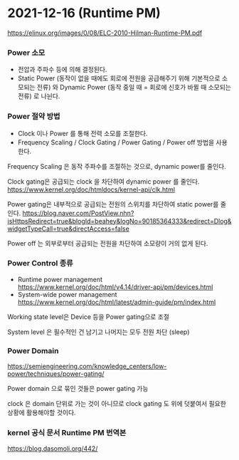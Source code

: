 # 2021-12-16 (Runtime PM)

https://elinux.org/images/0/08/ELC-2010-Hilman-Runtime-PM.pdf



### Power 소모

- 전압과 주파수 등에 의해 결정된다.
- Static Power (동작이 없을 때에도 회로에 전원을 공급해주기 위해 기본적으로 소모되는 전류) 와 Dynamic Power (동작 중일 때 = 회로에 신호가 바뀔 때 소모되는 전류) 로 나뉜다.

### Power 절약 방법

- Clock 이나 Power 를 통해 전력 소모를 조절한다.
- Frequency Scaling / Clock Gating / Power Gating / Power off 방법을 사용한다.

Frequency Scaling 은 동작 주파수를 조절하는 것으로, dynamic power를 줄인다.

Clock gating은 공급되는 clock 을 차단하여 dynamic power 를 줄인다. https://www.kernel.org/doc/htmldocs/kernel-api/clk.html

Power gating은 내부적으로 공급되는 전원의 스위치를 차단하여 static power를 줄인다. https://blog.naver.com/PostView.nhn?isHttpsRedirect=true&blogId=beahey&logNo=90185364333&redirect=Dlog&widgetTypeCall=true&directAccess=false

Power off 는 외부로부터 공급되는 전원을 차단하여 소모량이 거의 없게 된다.

### Power Control 종류

- Runtime power management https://www.kernel.org/doc/html/v4.14/driver-api/pm/devices.html
- System-wide power management https://www.kernel.org/doc/html/latest/admin-guide/pm/index.html

Working state level은 Device 등을 Power gating으로 조절

System level 은 필수적인 건 남기고 나머지는 모두 전원 차단 (sleep)

### Power Domain

https://semiengineering.com/knowledge_centers/low-power/techniques/power-gating/

Power domain 으로 묶인 것들은 power gating 가능

clock 은 domain 단위로 가는 것이 아니므로 clock gating 도 위에 덧붙여서 필요한 상황에 활용해야할 것이다.



### kernel 공식 문서 Runtime PM 번역본

https://blog.dasomoli.org/442/